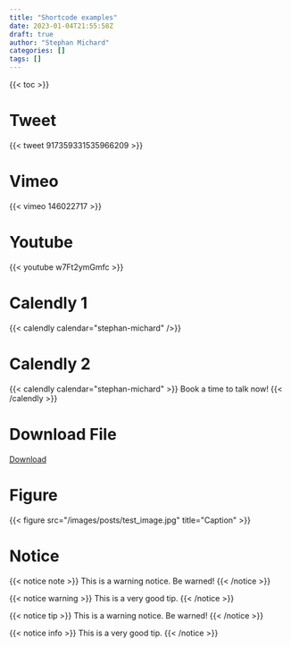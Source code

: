 ```yaml
---
title: "Shortcode examples"
date: 2023-01-04T21:55:58Z
draft: true
author: "Stephan Michard"
categories: []
tags: []
---
```


{{< toc >}}

# Tweet
{{< tweet 917359331535966209 >}}

# Vimeo
{{< vimeo 146022717 >}}

# Youtube
{{< youtube w7Ft2ymGmfc >}}


# Calendly 1

{{< calendly calendar="stephan-michard" />}}

# Calendly 2

{{< calendly calendar="stephan-michard" >}}
  Book a time to talk now!
{{< /calendly >}}

# Download File
[Download](/images/posts/test_image.jpg)

# Figure
{{< figure src="/images/posts/test_image.jpg" title="Caption" >}}


# Notice
{{< notice note >}}
This is a warning notice. Be warned!
{{< /notice >}}

{{< notice warning >}}
This is a very good tip.
{{< /notice >}}

{{< notice tip >}}
This is a warning notice. Be warned!
{{< /notice >}}

{{< notice info >}}
This is a very good tip.
{{< /notice >}}

